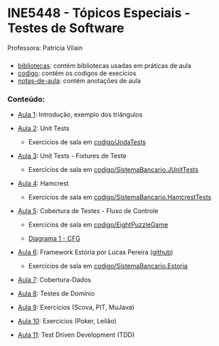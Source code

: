 # INE5448 - Tópicos Especiais - Testes de Software
Professora: Patrícia Vilain

###
* [bibliotecas](https://github.com/fmreina/ine5448-TopicosEspeciais-Testes/tree/master/bibliotecas/): contém bibliotecas usadas em práticas de aula
* [codigo](https://github.com/fmreina/ine5448-TopicosEspeciais-Testes/tree/master/codigo/): contém os codigos de execícios
* [notas-de-aula](https://github.com/fmreina/ine5448-TopicosEspeciais-Testes/tree/master/notas-de-aula/): contém anotações de aula

### Conteúdo:
* [Aula 1](https://github.com/fmreina/ine5448-TopicosEspeciais-Testes/blob/master/notas-de-aula/Aula-1-Apresentacao-Introducao): Introdução, exemplo dos triângulos
* [Aula 2](https://github.com/fmreina/ine5448-TopicosEspeciais-Testes/blob/master/notas-de-aula/Aula-2-Testes-de-Unidade): Unit Tests
	- Exercícios de sala em [codigo/JodaTests](https://github.com/fmreina/ine5448-TopicosEspeciais-Testes/tree/master/codigo/JodaTests)
* [Aula 3](https://github.com/fmreina/ine5448-TopicosEspeciais-Testes/blob/master/notas-de-aula/Aula-3-Testes-de-Unidade-Fixtures): Unit Tests - Fixtures de Teste
	- Exercícios de sala em [codigo/SistemaBancario.JUnitTests](https://github.com/fmreina/ine5448-TopicosEspeciais-Testes/tree/master/codigo/SistemaBancario.JUnitTests)
* [Aula 4](https://github.com/fmreina/ine5448-TopicosEspeciais-Testes/blob/master/notas-de-aula/Aula-4-Hamcrest): Hamcrest
	- Exercícios de sala em [codigo/SistemaBancario.HamcrestTests](https://github.com/fmreina/ine5448-TopicosEspeciais-Testes/tree/master/codigo/SistemaBancario.HamcrestTests)

* [Aula 5](https://github.com/fmreina/ine5448-TopicosEspeciais-Testes/blob/master/notas-de-aula/Aula-5-Cobertura-Testes-Unidade): Cobertura de Testes - Fluxo de Controle
	- Exercícios de sala em [codigo/EightPuzzleGame](https://github.com/fmreina/ine5448-TopicosEspeciais-Testes/tree/master/codigo/EightPuzzleGame/tests/domain/)

	- [Diagrama 1 - CFG](https://github.com/fmreina/ine5448-TopicosEspeciais-Testes/blob/master/notas-de-aula/putTilesInTheBoard.png)

* [Aula 6](https://github.com/fmreina/ine5448-TopicosEspeciais-Testes/blob/master/notas-de-aula/Aula-6-Estoria): Framework Estória por Lucas Pereira ([github](https://github.com/lucasPereira/estoria))
	- Exercícios de sala em [codigo/SistemaBancario.Estoria](https://github.com/fmreina/ine5448-TopicosEspeciais-Testes/tree/master/codigo/SistemaBancario.Estoria)

* [Aula 7](https://github.com/fmreina/ine5448-TopicosEspeciais-Testes/blob/master/notas-de-aula/Aula-7-Cobertura-Dados): Cobertura-Dados
<!--
- Exercícios de sala em [codigo/SistemaBancario.Estoria](https://github.com/fmreina/ine5448-TopicosEspeciais-Testes/tree/master/codigo/SistemaBancario.Estoria)
-->

* [Aula 8](https://github.com/fmreina/ine5448-TopicosEspeciais-Testes/blob/master/notas-de-aula/Aula-8-Teste-de-Dominio): Testes de Domínio

* [Aula 9](https://github.com/fmreina/ine5448-TopicosEspeciais-Testes/blob/master/notas-de-aula/Aula-9-Exercicios): Exercicios (Scova, PIT, MuJava)

* [Aula 10](https://github.com/fmreina/ine5448-TopicosEspeciais-Testes/blob/master/notas-de-aula/Aula-10-Exercicios): Exercicios (Poker, Leilão)

* [Aula 11](https://github.com/fmreina/ine5448-TopicosEspeciais-Testes/blob/master/notas-de-aula/Aula-11-TDD): Test Driven Development (TDD)

